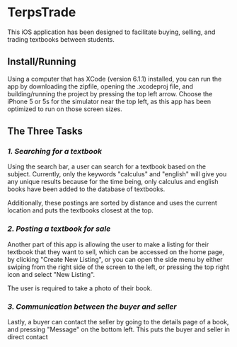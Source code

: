 # TerpsTrade

This iOS application has been designed to facilitate buying, selling, and trading textbooks between students. 

## Install/Running

Using a computer that has XCode (version 6.1.1) installed, you can run the app by downloading the zipfile, opening the .xcodeproj file, and building/running the project by pressing the top left arrow. Choose the iPhone 5 or 5s for the simulator near the top left, as this app has been optimized to run on those screen sizes.

## The Three Tasks

### *1. Searching for a textbook*

Using the search bar, a user can search for a textbook based on the subject. Currently, only the keywords "calculus" and "english" will give you any unique results because for the time being, only calculus and english books have been added to the database of textbooks.

Additionally, these postings are sorted by distance and uses the current location and puts the textbooks closest at the top.

### *2. Posting a textbook for sale*

Another part of this app is allowing the user to make a listing for their textbook that they want to sell, which can be accessed on the home page, by clicking "Create New Listing", or you can open the side menu by either swiping from the right side of the screen to the left, or pressing the top right icon and select "New Listing".

The user is required to take a photo of their book.

### *3. Communication between the buyer and seller*

Lastly, a buyer can contact the seller by going to the details page of a book, and pressing "Message" on the bottom left. This puts the buyer and seller in direct contact

